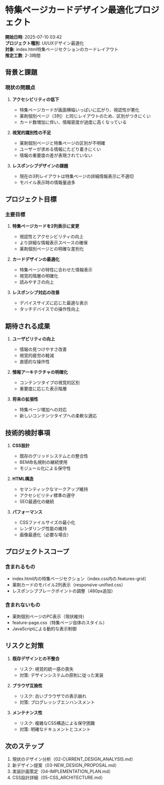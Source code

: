 # 特集ページカードデザイン最適化プロジェクト

**開始日時**: 2025-07-10 03:42  
**プロジェクト種別**: UI/UXデザイン最適化  
**対象**: index.html特集ページセクションのカードレイアウト  
**推定工数**: 2-3時間

## 背景と課題

### 現状の問題点
1. **アクセシビリティの低下**
   - 特集ページカードが画面横幅いっぱいに広がり、視認性が悪化
   - 薬剤個別ページ（3列）と同じレイアウトのため、区別がつきにくい
   - カード数増加に伴い、情報密度が過度に高くなっている

2. **視覚的識別性の不足**
   - 薬剤個別ページと特集ページの区別が不明確
   - ユーザーが求める情報にたどり着きにくい
   - 情報の重要度の差が表現されていない

3. **レスポンシブデザインの課題**
   - 現在の3列レイアウトは特集ページの詳細情報表示に不適切
   - モバイル表示時の情報量過多

## プロジェクト目標

### 主要目標
1. **特集ページカードを2列表示に変更**
   - 視認性とアクセシビリティの向上
   - より詳細な情報表示スペースの確保
   - 薬剤個別ページとの明確な差別化

2. **カードデザインの最適化**
   - 特集ページの特性に合わせた情報表示
   - 視覚的階層の明確化
   - 読みやすさの向上

3. **レスポンシブ対応の改善**
   - デバイスサイズに応じた最適な表示
   - タッチデバイスでの操作性向上

## 期待される成果

1. **ユーザビリティの向上**
   - 情報の見つけやすさ改善
   - 視覚的疲労の軽減
   - 直感的な操作性

2. **情報アーキテクチャの明確化**
   - コンテンツタイプの視覚的区別
   - 重要度に応じた表示階層

3. **将来の拡張性**
   - 特集ページ増加への対応
   - 新しいコンテンツタイプへの柔軟な適応

## 技術的検討事項

1. **CSS設計**
   - 既存のグリッドシステムとの整合性
   - BEM命名規則の継続使用
   - モジュール化による保守性

2. **HTML構造**
   - セマンティックなマークアップ維持
   - アクセシビリティ標準の遵守
   - SEO最適化の継続

3. **パフォーマンス**
   - CSSファイルサイズの最小化
   - レンダリング性能の維持
   - 画像最適化（必要な場合）

## プロジェクトスコープ

### 含まれるもの
- index.html内の特集ページセクション（index.css内の.features-grid）
- 薬剤カードのモバイル2列表示（responsive-unified.css）
- レスポンシブブレークポイントの調整（480px追加）

### 含まれないもの
- 薬剤個別ページのPC表示（現状維持）
- feature-page.css（特集ページ自体のスタイル）
- JavaScriptによる動的な表示制御

## リスクと対策

1. **既存デザインとの不整合**
   - リスク: 視覚的統一感の喪失
   - 対策: デザインシステムの原則に従った実装

2. **ブラウザ互換性**
   - リスク: 古いブラウザでの表示崩れ
   - 対策: プログレッシブエンハンスメント

3. **メンテナンス性**
   - リスク: 複雑なCSS構造による保守困難
   - 対策: 明確なドキュメントとコメント

## 次のステップ

1. 現状のデザイン分析（02-CURRENT_DESIGN_ANALYSIS.md）
2. 新デザイン提案（03-NEW_DESIGN_PROPOSAL.md）
3. 実装計画策定（04-IMPLEMENTATION_PLAN.md）
4. CSS設計詳細（05-CSS_ARCHITECTURE.md）